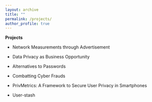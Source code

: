 ```yaml
---
layout: archive
title: ""
permalink: /projects/
author_profile: true
---
```


**Projects**

- Network Measurements through Advertisement

- Data Privacy as Business Opportunity

- Alternatives to Passwords

- Combatting Cyber Frauds

- PrivMetrics: A Framework to Secure User Privacy in Smartphones

- User-stash
